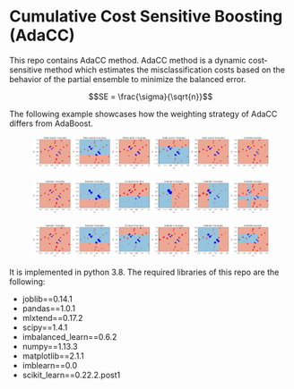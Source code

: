 # Cumulative Cost Sensitive Boosting (AdaCC)

This repo contains AdaCC method. AdaCC method is a dynamic cost-sensitive method which estimates the misclassification costs based on the behavior of the partial ensemble to minimize the balanced error.


$$SE = \frac{\sigma}{\sqrt{n}}$$
 
The following example showcases how the weighting strategy of AdaCC differs from AdaBoost.

<figure>
  <img src="boost_toy.png" alt="AdaBoost">
</figure>

<figure>
  <img src="adacc1_toy.png" alt="AdaCC1">
</figure>

<figure>
  <img src="adacc2_toy.png" alt="AdaCC2">
</figure>

It is implemented in python 3.8.
The required libraries of this repo are the following:

* joblib==0.14.1
* pandas==1.0.1
* mlxtend==0.17.2
* scipy==1.4.1
* imbalanced_learn==0.6.2
* numpy==1.13.3
* matplotlib==2.1.1
* imblearn==0.0
* scikit_learn==0.22.2.post1
